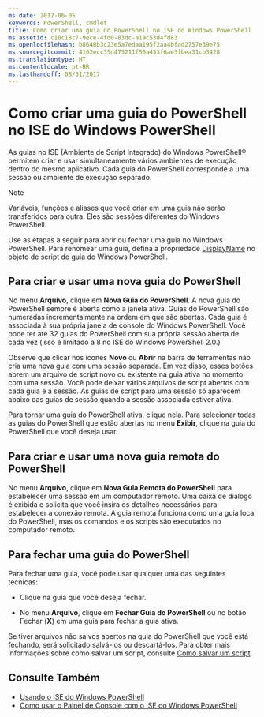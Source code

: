 ```yaml
---
ms.date: 2017-06-05
keywords: PowerShell, cmdlet
title: Como criar uma guia do PowerShell no ISE do Windows PowerShell
ms.assetid: c10c18c7-9ece-4fd0-83dc-a19c53d4fd83
ms.openlocfilehash: b8648b3c23e5a7edaa195f2aa4bfad2757e39e75
ms.sourcegitcommit: 4102ecc35d473211f50a453f6ae3fbea31cb3428
ms.translationtype: HT
ms.contentlocale: pt-BR
ms.lasthandoff: 08/31/2017
---
```

# <a name="how-to-create-a-powershell-tab-in-windows-powershell-ise"></a>Como criar uma guia do PowerShell no ISE do Windows PowerShell
As guias no ISE (Ambiente de Script Integrado) do Windows PowerShell® permitem criar e usar simultaneamente vários ambientes de execução dentro do mesmo aplicativo. Cada guia do PowerShell corresponde a uma sessão ou ambiente de execução separado.

> [!NOTE]
> Variáveis, funções e aliases que você criar em uma guia não serão transferidos para outra. Eles são sessões diferentes do Windows PowerShell.

Use as etapas a seguir para abrir ou fechar uma guia no Windows PowerShell. Para renomear uma guia, defina a propriedade [DisplayName]() no objeto de script de guia do Windows PowerShell.

## <a name="to-create-and-use-a-new-powershell-tab"></a>Para criar e usar uma nova guia do PowerShell
No menu **Arquivo**, clique em **Nova Guia do PowerShell**. A nova guia do PowerShell sempre é aberta como a janela ativa. Guias do PowerShell são numeradas incrementalmente na ordem em que são abertas. Cada guia é associada à sua própria janela de console do Windows PowerShell. Você pode ter até 32 guias do PowerShell com sua própria sessão aberta de cada vez (isso é limitado a 8 no ISE do Windows PowerShell 2.0.)

Observe que clicar nos ícones **Novo** ou **Abrir** na barra de ferramentas não cria uma nova guia com uma sessão separada.  Em vez disso, esses botões abrem um arquivo de script novo ou existente na guia ativa no momento com uma sessão. Você pode deixar vários arquivos de script abertos com cada guia e a sessão. As guias de script para uma sessão só aparecem abaixo das guias de sessão quando a sessão associada estiver ativa.

Para tornar uma guia do PowerShell ativa, clique nela. Para selecionar todas as guias do PowerShell que estão abertas no menu **Exibir**, clique na guia do PowerShell que você deseja usar.

## <a name="to-create-and-use-a-new-remote-powershell-tab"></a>Para criar e usar uma nova guia remota do PowerShell
No menu **Arquivo**, clique em **Nova Guia Remota do PowerShell** para estabelecer uma sessão em um computador remoto. Uma caixa de diálogo é exibida e solicita que você insira os detalhes necessários para estabelecer a conexão remota. A guia remota funciona como uma guia local do PowerShell, mas os comandos e os scripts são executados no computador remoto.

## <a name="to-close-a-powershell-tab"></a>Para fechar uma guia do PowerShell
Para fechar uma guia, você pode usar qualquer uma das seguintes técnicas:

-   Clique na guia que você deseja fechar.

-   No menu **Arquivo**, clique em **Fechar Guia do PowerShell** ou no botão Fechar (**X**) em uma guia para fechar a guia ativa.

Se tiver arquivos não salvos abertos na guia do PowerShell que você está fechando, será solicitado salvá-los ou descartá-los. Para obter mais informações sobre como salvar um script, consulte [Como salvar um script](https://technet.microsoft.com/library/162f594d-efd3-4234-9960-45e56e6eadc8).

## <a name="see-also"></a>Consulte Também
- [Usando o ISE do Windows PowerShell](Using-the-Windows-PowerShell-ISE.md)
- [Como usar o Painel de Console com o ISE do Windows PowerShell](How-to-Use-the-Console-Pane-in-the-Windows-PowerShell-ISE.md)


